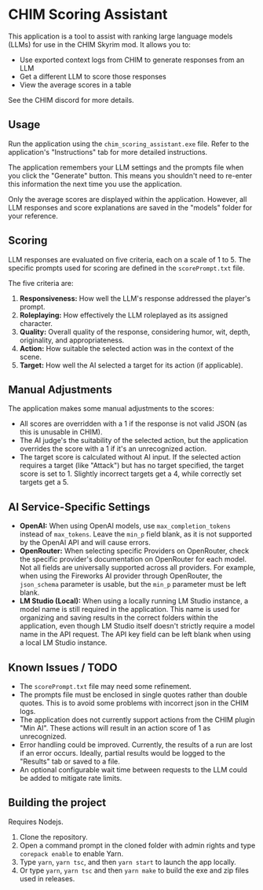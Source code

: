 # CHIM Scoring Assistant

This application is a tool to assist with ranking large language models (LLMs) for use in the CHIM Skyrim mod. It allows you to:

* Use exported context logs from CHIM to generate responses from an LLM
* Get a different LLM to score those responses
* View the average scores in a table

See the CHIM discord for more details.

## Usage

Run the application using the `chim_scoring_assistant.exe` file. Refer to the application's "Instructions" tab for more detailed instructions.

The application remembers your LLM settings and the prompts file when you click the "Generate" button. This means you shouldn't need to re-enter this information the next time you use the application.

Only the average scores are displayed within the application. However, all LLM responses and score explanations are saved in the "models" folder for your reference.

## Scoring

LLM responses are evaluated on five criteria, each on a scale of 1 to 5. The specific prompts used for scoring are defined in the `scorePrompt.txt` file.

The five criteria are:

1. **Responsiveness:** How well the LLM's response addressed the player's prompt.
2. **Roleplaying:** How effectively the LLM roleplayed as its assigned character.
3. **Quality:** Overall quality of the response, considering humor, wit, depth, originality, and appropriateness.
4. **Action:** How suitable the selected action was in the context of the scene.
5. **Target:** How well the AI selected a target for its action (if applicable).

## Manual Adjustments

The application makes some manual adjustments to the scores:

* All scores are overridden with a 1 if the response is not valid JSON (as this is unusable in CHIM).
* The AI judge's the suitability of the selected action, but the application overrides the score with a 1 if it's an unrecognized action.
* The target score is calculated without AI input. If the selected action requires a target (like "Attack") but has no target specified, the target score is set to 1. Slightly incorrect targets get a 4, while correctly set targets get a 5.

## AI Service-Specific Settings

*   **OpenAI:** When using OpenAI models, use `max_completion_tokens` instead of `max_tokens`. Leave the `min_p` field blank, as it is not supported by the OpenAI API and will cause errors.
*   **OpenRouter:** When selecting specific Providers on OpenRouter, check the specific provider's documentation on OpenRouter for each model. Not all fields are universally supported across all providers. For example, when using the Fireworks AI provider through OpenRouter, the `json_schema` parameter is usable, but the `min_p` parameter must be left blank.
*   **LM Studio (Local):** When using a locally running LM Studio instance, a model name is still required in the application. This name is used for organizing and saving results in the correct folders within the application, even though LM Studio itself doesn't strictly require a model name in the API request. The API key field can be left blank when using a local LM Studio instance.

## Known Issues / TODO

* The `scorePrompt.txt` file may need some refinement.
* The prompts file must be enclosed in single quotes rather than double quotes. This is to avoid some problems with incorrect json in the CHIM logs.
* The application does not currently support actions from the CHIM plugin "Min AI". These actions will result in an action score of 1 as unrecognized.
* Error handling could be improved. Currently, the results of a run are lost if an error occurs. Ideally, partial results would be logged to the "Results" tab or saved to a file.
* An optional configurable wait time between requests to the LLM could be added to mitigate rate limits.

## Building the project

Requires Nodejs.
1. Clone the repository.
2. Open a command prompt in the cloned folder with admin rights and type `corepack enable` to enable Yarn.
3. Type `yarn`, `yarn tsc`, and then `yarn start` to launch the app locally.
4. Or type `yarn`, `yarn tsc` and then `yarn make` to build the exe and zip files used in releases.

